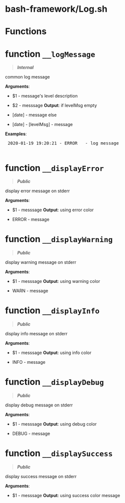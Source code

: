 # bash-framework/Log.sh
# Functions
# function `__logMessage`
> ***Internal***

common log message

**Arguments**:
* $1 - message's level description
* $2 - messsage
 **Output**:
 if levelMsg empty

* [date] - message else

* [date] - [levelMsg] - message

**Examples**:
 <pre>
 2020-01-19 19:20:21 - ERROR   - log message
 </pre>
# function `__displayError`
> ***Public***

display error message on stderr

**Arguments**:
* $1 - messsage
 **Output**: using error color

* ERROR - message
# function `__displayWarning`
> ***Public***

display warning message on stderr

**Arguments**:
* $1 - messsage
 **Output**: using warning color

* WARN - message
# function `__displayInfo`
> ***Public***

display info message on stderr

**Arguments**:
* $1 - messsage
 **Output**: using info color

* INFO - message
# function `__displayDebug`
> ***Public***

display debug message on stderr

**Arguments**:
* $1 - messsage
 **Output**: using debug color

* DEBUG - message
# function `__displaySuccess`
> ***Public***

display success message on stderr

**Arguments**:
* $1 - messsage
 **Output**: using success color
 message

